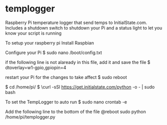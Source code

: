 # templogger
Raspberry Pi temperature logger that send temps to InitialState.com. Includes a shutdown switch to shutdown your Pi and a status light to let you know your script is running

To setup your raspberry pi Install Raspbian

Configure your Pi $ sudo nano /boot/config.txt

if the following line is not alaready in this file, add it and save the file $ dtoverlay=w1-gpio,gpiopin=4

restart your Pi for the changes to take affect $ sudo reboot

$ cd /home/pi/ $ \curl -sSl https://get.initialstate.com/python -o - | sudo bash

To set the TempLogger to auto run $ sudo nano crontab -e

Add the following line to the bottom of the file @reboot sudo python /home/pi/templogger.py
